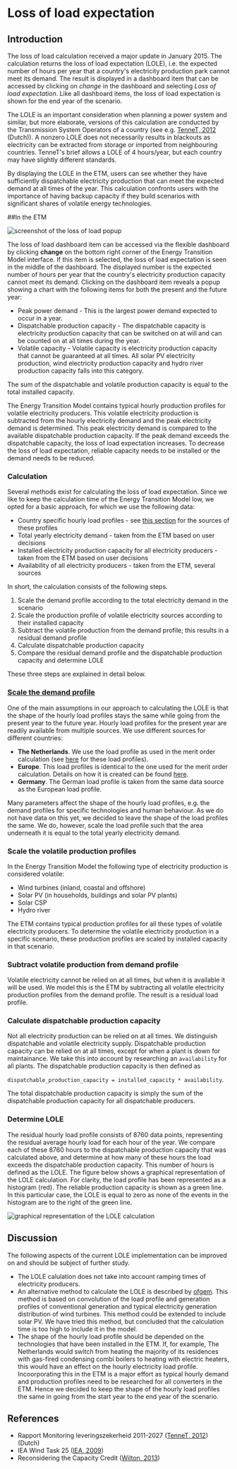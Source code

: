 # Loss of load expectation


## Introduction


The loss of load calculation received a major update in January 2015. The calculation returns the loss of load expectation (LOLE), i.e. the expected number of hours per year that a country's electricity production park cannot meet its demand. The result is displayed in a dashboard item that can be accessed by clicking on *change* in the dashboard and selecting *Loss of load expectation*. Like all dashboard items, the loss of load expectation is shown for the end year of the scenario.

The LOLE is an important consideration when planning a power system and similar, but more elaborate, versions of this calculation are conducted by the Transmission System Operators of a country (see e.g. [TenneT, 2012](http://www.tennet.eu/nl/nl/over-tennet/nieuws-pers-publicaties/publicaties/technische-publicaties/rapport-monitoring-leveringszekerheid-2011-2027.html) (Dutch)). A nonzero LOLE does not necessarily results in blackouts as electricity can be extracted from storage or imported from neighbouring countries. TenneT's brief allows a LOLE of 4 hours/year, but each country may have slightly different standards.

By displaying the LOLE in the ETM, users can see whether they have sufficiently dispatchable electricity production that can meet the expected demand at all times of the year. This calculation confronts users with the importance of having backup capacity if they build scenarios with significant shares of volatile energy technologies.


##In the ETM

![screenshot of the loss of load popup](../images/LOLE_popup.png "screenshot of the loss of load popup")

The loss of load dashboard item can be accessed via the flexible dashboard by clicking **change** on the bottom right corner of the Energy Transition Model interface. If this item is selected, the loss of load expectation is seen in the middle of the dashboard. The displayed number is the expected number of hours per year that the country's electricity production capacity cannot meet its demand. Clicking on the dashboard item reveals a popup showing a chart with the following items for both the present and the future year:

- Peak power demand - This is the largest power demand expected to occur in a year.
- Dispatchable production capacity - The dispatchable capacity is electricity production capacity that can be switched on at will and can be counted on at all times during the year.
- Volatile capacity - Volatile capacity is electricity production capacity that cannot be guaranteed at all times. All solar PV electricity production, wind electricity production capacity and hydro river production capacity falls into this category.

The sum of the dispatchable and volatile production capacity is equal to the total installed capacity.

The Energy Transition Model contains typical hourly production profiles for volatile electricity producers. This volatile electricity production is subtracted from the hourly electricity demand and the peak electricity demand is determined. This peak electricity demand is compared to the available dispatchable production capacity. If the peak demand exceeds the dispatchable capacity, the loss of load expectation increases. To decrease the loss of load expectation, reliable capacity needs to be installed or the demand needs to be reduced.


### Calculation

Several methods exist for calculating the loss of load expectation. Since we like to keep the calculation time of the Energy Transition Model low, we opted for a basic approach, for which we use the following data:

- Country specific hourly load profiles - see [this section](#demand_profile) for the sources of these profiles
- Total yearly electricity demand - taken from the ETM based on user decisions
- Installed electricity production capacity for all electricity producers - taken from the ETM based on user decisions
- Availability of all electricity producers - taken from the ETM, several sources

In short, the calculation consists of the following steps.

1. Scale the demand profile according to the total electricity demand in the scenario
2. Scale the production profile of volatile electricity sources according to their installed capacity
3. Subtract the volatile production from the demand profile; this results in a residual demand profile
4. Calculate dispatchable production capacity
5. Compare the residual demand profile and the dispatchable production capacity and determine LOLE

These three steps are explained in detail below.

### [Scale the demand profile](id:demand_profile)

One of the main assumptions in our approach to calculating the LOLE is that the shape of the hourly load profiles stays the same while going from the present year to the future year. Hourly load profiles for the present year are readily available from multiple sources. We use different sources for different countries:

- **The Netherlands**. We use the load profile as used in the merit order calculation (see [here](https://github.com/quintel/merit/tree/master/load_profiles/nl) for these load profiles).
- **Europe**. This load profiles is identical to the one used for the merit order calculation. Details on how it is created can be found [here](https://github.com/quintel/etdataset/blob/master/source_analyses/eu/2011/12_merit_order/data/total%20demand/total%20demand%20source%20analysis.md).
- **Germany**. The German load profile is taken from the same data source as the European load profile.

Many parameters affect the shape of the hourly load profiles, e.g. the demand profiles for specific technologies and human behaviour. As we do not have data on this yet, we decided to leave the shape of the load profiles the same. We do, however, scale the load profile such that the area underneath it is equal to the total yearly electricity demand.

### Scale the volatile production profiles

In the Energy Transition Model the following type of electricity production is considered volatile:

- Wind turbines (inland, coastal and offshore)
- Solar PV (in households, buildings and solar PV plants)
- Solar CSP
- Hydro river

The ETM contains typical production profiles for all these types of volatile electricity producers. To determine the volatile electricity production in a specific scenario, these production profiles are scaled by installed capacity in that scenario.

### Subtract volatile production from demand profile

Volatile electricity cannot be relied on at all times, but when it is available it will be used. We model this is the ETM by subtracting all volatile electricity production profiles from the demand profile. The result is a residual load profile.


### Calculate dispatchable production capacity

Not all electricity production can be relied on at all times. We distinguish dispatchable and volatile electricity supply. Dispatchable production capacity can be relied on at all times, except for when a plant is down for maintainance. We take this into account by researching an `availability` for all plants. The dispatchable production capacity is then defined as

`dispatchable_production_capacity = installed_capacity * availability`.
 
The total dispatchable production capacity is simply the sum of the dispatchable production capacity for all dispatchable producers.

### Determine LOLE

The residual hourly load profile consists of 8760 data points, representing the residual average hourly load for each hour of the year. We compare each of these 8760 hours to the dispatchable production capacity that was calculated above, and determine at how many of these hours the load exceeds the dispatchable production capacity. This number of hours is defined as the LOLE. The figure below shows a graphical representation of the LOLE calculation. For clarity, the load profile has been represented as a histogram (red). The reliable production capacity is shown as a green line. In this particular case, the LOLE is equal to zero as none of the events in the histogram are to the right of the green line.

![graphical representation of the LOLE calculation](../images/LOLE_calculation.png "graphical representation of the LOLE calculation")

## Discussion

The following aspects of the current LOLE implementation can be improved on and should be subject of further study.

- The LOLE calulation does not take into account ramping times of electricity producers.
- An alternative method to calculate the LOLE is described by [ofgem](https://www.ofgem.gov.uk/publications-and-updates/electricity-capacity-assessment-report-2013). This method is based on convolution of the load profile and generation profiles of conventional generation and typical electricity generation distribution of wind turbines. This method could be extended to include solar PV. We have tried this method, but concluded that the calculation time is too high to include it in the model.
- The shape of the hourly load profile should be depended on the technologies that have been installed in the ETM. If, for example, The Netherlands would switch from heating the majority of its residences with gas-fired condensing combi boilers to heating with electric heaters, this would have an effect on the hourly electricity load profile. Incoorporating this in the ETM is a major effort as typical hourly demand and production profiles need to be researched for all converters in the ETM. Hence we decided to keep the shape of the hourly load profiles the same in going from the start year to the end year of the scenario.


## References

- Rapport Monitoring leveringszekerheid 2011-2027 ([TenneT, 2012](http://www.tennet.eu/nl/nl/over-tennet/nieuws-pers-publicaties/publicaties/technische-publicaties/rapport-monitoring-leveringszekerheid-2011-2027.html)) (Dutch)
- IEA Wind Task 25 ([IEA, 2009](http://refman.et-model.com/publications/1664))
- Reconsidering the Capacity Credit ([Wilton, 2013](http://refman.et-model.com/publications/1847))
